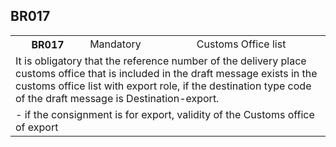 ## BR017
<table>
 <tr>
  <th>
   BR017
  </th>
  <td>
   Mandatory
  </td>
  <td>
   Customs Office list
  </td>
 </tr>
 <tr>
  <td colspan="3">
   It is obligatory that the reference number of the delivery place customs office that is included in the draft message exists in the customs office list with export role, if the destination type code of the draft message is Destination-export.
  </td>
 </tr>
 <tr>
  <td colspan="3">
   - if the consignment is for export, validity of the Customs office of export
  </td>
 </tr>
</table>
